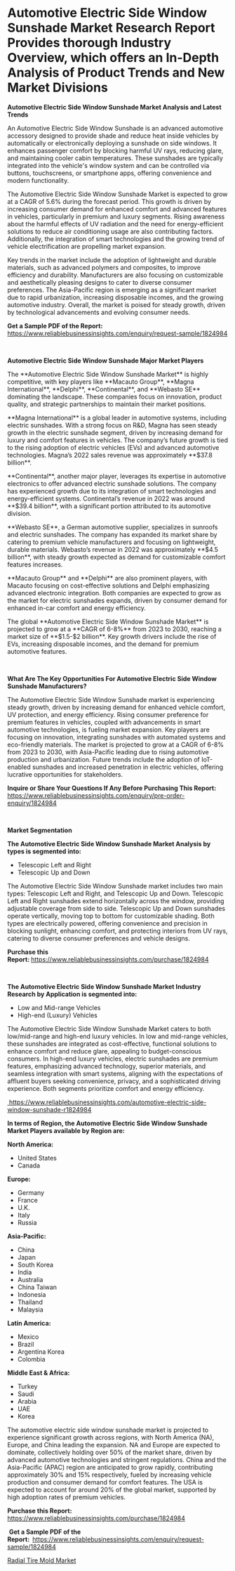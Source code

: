 <p><h1>Automotive Electric Side Window Sunshade Market Research Report Provides thorough Industry Overview, which offers an In-Depth Analysis of Product Trends and New Market Divisions</h1></p><p><strong>Automotive Electric Side Window Sunshade Market Analysis and Latest Trends</strong></p>
<p><p>An Automotive Electric Side Window Sunshade is an advanced automotive accessory designed to provide shade and reduce heat inside vehicles by automatically or electronically deploying a sunshade on side windows. It enhances passenger comfort by blocking harmful UV rays, reducing glare, and maintaining cooler cabin temperatures. These sunshades are typically integrated into the vehicle's window system and can be controlled via buttons, touchscreens, or smartphone apps, offering convenience and modern functionality.</p><p>The Automotive Electric Side Window Sunshade Market is expected to grow at a CAGR of 5.6% during the forecast period. This growth is driven by increasing consumer demand for enhanced comfort and advanced features in vehicles, particularly in premium and luxury segments. Rising awareness about the harmful effects of UV radiation and the need for energy-efficient solutions to reduce air conditioning usage are also contributing factors. Additionally, the integration of smart technologies and the growing trend of vehicle electrification are propelling market expansion.</p><p>Key trends in the market include the adoption of lightweight and durable materials, such as advanced polymers and composites, to improve efficiency and durability. Manufacturers are also focusing on customizable and aesthetically pleasing designs to cater to diverse consumer preferences. The Asia-Pacific region is emerging as a significant market due to rapid urbanization, increasing disposable incomes, and the growing automotive industry. Overall, the market is poised for steady growth, driven by technological advancements and evolving consumer needs.</p></p>
<p><strong>Get a Sample PDF of the Report:&nbsp;</strong> <a href="https://www.reliablebusinessinsights.com/enquiry/request-sample/1824984?utm_campaign=84&utm_medium=2&utm_source=Github&utm_content=ia&utm_term=23012025&utm_id=automotive-electric-side-window-sunshade">https://www.reliablebusinessinsights.com/enquiry/request-sample/1824984</a></p>
<p>&nbsp;</p>
<p><strong>Automotive Electric Side Window Sunshade Major Market Players</strong></p>
<p><p>The **Automotive Electric Side Window Sunshade Market** is highly competitive, with key players like **Macauto Group**, **Magna International**, **Delphi**, **Continental**, and **Webasto SE** dominating the landscape. These companies focus on innovation, product quality, and strategic partnerships to maintain their market positions.</p><p>**Magna International** is a global leader in automotive systems, including electric sunshades. With a strong focus on R&D, Magna has seen steady growth in the electric sunshade segment, driven by increasing demand for luxury and comfort features in vehicles. The company’s future growth is tied to the rising adoption of electric vehicles (EVs) and advanced automotive technologies. Magna’s 2022 sales revenue was approximately **$37.8 billion**.</p><p>**Continental**, another major player, leverages its expertise in automotive electronics to offer advanced electric sunshade solutions. The company has experienced growth due to its integration of smart technologies and energy-efficient systems. Continental’s revenue in 2022 was around **$39.4 billion**, with a significant portion attributed to its automotive division.</p><p>**Webasto SE**, a German automotive supplier, specializes in sunroofs and electric sunshades. The company has expanded its market share by catering to premium vehicle manufacturers and focusing on lightweight, durable materials. Webasto’s revenue in 2022 was approximately **$4.5 billion**, with steady growth expected as demand for customizable comfort features increases.</p><p>**Macauto Group** and **Delphi** are also prominent players, with Macauto focusing on cost-effective solutions and Delphi emphasizing advanced electronic integration. Both companies are expected to grow as the market for electric sunshades expands, driven by consumer demand for enhanced in-car comfort and energy efficiency.</p><p>The global **Automotive Electric Side Window Sunshade Market** is projected to grow at a **CAGR of 6-8%** from 2023 to 2030, reaching a market size of **$1.5-$2 billion**. Key growth drivers include the rise of EVs, increasing disposable incomes, and the demand for premium automotive features.</p></p>
<p>&nbsp;</p>
<p><strong>What Are The Key Opportunities For Automotive Electric Side Window Sunshade Manufacturers?</strong></p>
<p><p>The Automotive Electric Side Window Sunshade market is experiencing steady growth, driven by increasing demand for enhanced vehicle comfort, UV protection, and energy efficiency. Rising consumer preference for premium features in vehicles, coupled with advancements in smart automotive technologies, is fueling market expansion. Key players are focusing on innovation, integrating sunshades with automated systems and eco-friendly materials. The market is projected to grow at a CAGR of 6-8% from 2023 to 2030, with Asia-Pacific leading due to rising automotive production and urbanization. Future trends include the adoption of IoT-enabled sunshades and increased penetration in electric vehicles, offering lucrative opportunities for stakeholders.</p></p>
<p><strong>Inquire or Share Your Questions If Any Before Purchasing This Report:</strong> <a href="https://www.reliablebusinessinsights.com/enquiry/pre-order-enquiry/1824984?utm_campaign=84&utm_medium=2&utm_source=Github&utm_content=ia&utm_term=23012025&utm_id=automotive-electric-side-window-sunshade">https://www.reliablebusinessinsights.com/enquiry/pre-order-enquiry/1824984</a></p>
<p>&nbsp;</p>
<p><strong>Market Segmentation</strong></p>
<p><strong>The Automotive Electric Side Window Sunshade Market Analysis by types is segmented into:</strong></p>
<p><ul><li>Telescopic Left and Right</li><li>Telescopic Up and Down</li></ul></p>
<p><p>The Automotive Electric Side Window Sunshade market includes two main types: Telescopic Left and Right, and Telescopic Up and Down. Telescopic Left and Right sunshades extend horizontally across the window, providing adjustable coverage from side to side. Telescopic Up and Down sunshades operate vertically, moving top to bottom for customizable shading. Both types are electrically powered, offering convenience and precision in blocking sunlight, enhancing comfort, and protecting interiors from UV rays, catering to diverse consumer preferences and vehicle designs.</p></p>
<p><strong>Purchase this Report:&nbsp;</strong><a href="https://www.reliablebusinessinsights.com/purchase/1824984?utm_campaign=84&utm_medium=2&utm_source=Github&utm_content=ia&utm_term=23012025&utm_id=automotive-electric-side-window-sunshade">https://www.reliablebusinessinsights.com/purchase/1824984</a></p>
<p>&nbsp;</p>
<p><strong>The Automotive Electric Side Window Sunshade Market Industry Research by Application is segmented into:</strong></p>
<p><ul><li>Low and Mid-range Vehicles</li><li>High-end (Luxury) Vehicles</li></ul></p>
<p><p>The Automotive Electric Side Window Sunshade Market caters to both low/mid-range and high-end luxury vehicles. In low and mid-range vehicles, these sunshades are integrated as cost-effective, functional solutions to enhance comfort and reduce glare, appealing to budget-conscious consumers. In high-end luxury vehicles, electric sunshades are premium features, emphasizing advanced technology, superior materials, and seamless integration with smart systems, aligning with the expectations of affluent buyers seeking convenience, privacy, and a sophisticated driving experience. Both segments prioritize comfort and energy efficiency.</p></p>
<p><a href="https://www.reliablebusinessinsights.com/automotive-electric-side-window-sunshade-r1824984?utm_campaign=84&utm_medium=2&utm_source=Github&utm_content=ia&utm_term=23012025&utm_id=automotive-electric-side-window-sunshade">&nbsp;https://www.reliablebusinessinsights.com/automotive-electric-side-window-sunshade-r1824984</a></p>
<p><strong>In terms of Region, the Automotive Electric Side Window Sunshade Market Players available by Region are:</strong></p>
<p>
    <p> <strong> North America: </strong>
        <ul>
            <li>United States</li>
            <li>Canada</li>
        </ul>
        </p> 
    <p> <strong> Europe: </strong>
        <ul>
            <li>Germany</li>
            <li>France</li>
            <li>U.K.</li>
            <li>Italy</li>
            <li>Russia</li>
        </ul>
        </p> 
    <p> <strong> Asia-Pacific: </strong>
        <ul>
            <li>China</li>
            <li>Japan</li>
            <li>South Korea</li>
            <li>India</li>
            <li>Australia</li>
            <li>China Taiwan</li>
            <li>Indonesia</li>
            <li>Thailand</li>
            <li>Malaysia</li>
        </ul>
        </p> 
    <p> <strong> Latin America: </strong>
        <ul>
            <li>Mexico</li>
            <li>Brazil</li>
            <li>Argentina Korea</li>
            <li>Colombia</li>
        </ul>
        </p> 
    <p> <strong> Middle East & Africa: </strong>
        <ul>
            <li>Turkey</li>
            <li>Saudi</li>
            <li>Arabia</li>
            <li>UAE</li>
            <li>Korea</li>
        </ul>
    </p>
    </p>
<p><p>The automotive electric side window sunshade market is projected to experience significant growth across regions, with North America (NA), Europe, and China leading the expansion. NA and Europe are expected to dominate, collectively holding over 50% of the market share, driven by advanced automotive technologies and stringent regulations. China and the Asia-Pacific (APAC) region are anticipated to grow rapidly, contributing approximately 30% and 15% respectively, fueled by increasing vehicle production and consumer demand for comfort features. The USA is expected to account for around 20% of the global market, supported by high adoption rates of premium vehicles.</p></p>
<p><strong>Purchase this Report: </strong><a href="https://www.reliablebusinessinsights.com/purchase/1824984?utm_campaign=84&utm_medium=2&utm_source=Github&utm_content=ia&utm_term=23012025&utm_id=automotive-electric-side-window-sunshade">https://www.reliablebusinessinsights.com/purchase/1824984</a></p>
<p>&nbsp;<strong>Get a Sample PDF of the Report:&nbsp;&nbsp;</strong><a href="https://www.reliablebusinessinsights.com/enquiry/request-sample/1824984?utm_campaign=84&utm_medium=2&utm_source=Github&utm_content=ia&utm_term=23012025&utm_id=automotive-electric-side-window-sunshade">https://www.reliablebusinessinsights.com/enquiry/request-sample/1824984</a></p>
<p><strong></strong></p>
<p><p><a href="https://github.com/reitalippman962/Market-Research-Report-List-1/blob/main/radial-tire-mold-market.md?utm_campaign=84&utm_medium=2&utm_source=Github&utm_content=ia&utm_term=23012025&utm_id=automotive-electric-side-window-sunshade">Radial Tire Mold Market</a></p></p>